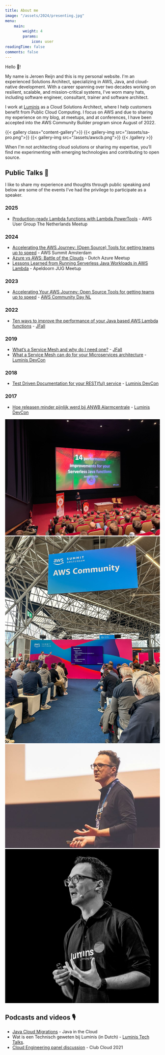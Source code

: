 ```yaml
---
title: About me
image: "/assets/2024/presenting.jpg"
menu:
    main:
        weight: 4
        params:
            icon: user
readingTime: false
comments: false
---
```


Hello 👋!

My name is Jeroen Reijn and this is my personal website. I'm an experienced Solutions Architect, specializing in AWS, Java, and cloud-native development. With a career spanning over two decades working on resilient, scalable, and mission-critical systems, I've worn many hats, including software engineer, consultant, trainer and software architect.

I work at [Luminis](https://www.luminis.eu) as a Cloud Solutions Architect, where I help customers benefit from Public Cloud Computing. I focus on AWS and due to sharing my experience on my blog, at meetups, and at conferences, I have been accepted into the AWS Community Builder program since August of 2022.

{{< gallery class="content-gallery">}}
 {{< gallery-img src="/assets/sa-pro.png">}}
 {{< gallery-img src="/assets/awscb.png">}}
{{< /gallery >}}

When I'm not architecting cloud solutions or sharing my expertise, you’ll find me experimenting with emerging technologies and contributing to open source.

## Public Talks 🎤

I like to share my experience and thoughts through public speaking and below are some of the events I’ve had the privilege to participate as a speaker.

### 2025
- [Production-ready Lambda functions with Lambda PowerTools](https://www.meetup.com/awsugnl/events/306912455/) - AWS User Group The Netherlands Meetup


### 2024

- [Accelerating the AWS Journey: (Open Source) Tools for getting teams up to speed](https://speakerdeck.com/jreijn/accelerating-the-aws-journey-open-source-tools-for-getting-teams-up-to-speed) - AWS Summit Amsterdam
- [Azure vs AWS: Battle of the Clouds](https://www.meetup.com/dutch-azure-meetup/events/300326315/) - Dutch Azure Meetup
- [Lessons Learned from Running Serverless Java Workloads in AWS Lambda](https://www.meetup.com/apeldoornjug/events/299653572/) - Apeldoorn JUG Meetup

### 2023
- [Accelerating Your AWS Journey: Open Source Tools for getting teams up to speed](https://speakerdeck.com/jreijn/accelerating-your-aws-journey-open-source-tools-for-getting-teams-up-to-speed) - [AWS Community Day NL](https://awscommunityday.nl)

### 2022
- [Ten ways to improve the performance of your Java based AWS Lambda functions](https://www.youtube.com/watch?v=2xGsmAwFs60) - [JFall](https://2022.jfall.nl/)

### 2019
- [What’s a Service Mesh and why do I need one?](https://www.slideshare.net/jreijn/whats-a-service-mesh-and-why-do-i-need-one) - [JFall](https://jfall.nl)
- [What a Service Mesh can do for your Microservices architecture](https://www.youtube.com/watch?v=-d34WQoIeVA) - [Luminis DevCon](https://devcon.luminis.eu)

### 2018
- [Test Driven Documentation for your REST(ful) service](https://www.slideshare.net/jreijn/testdriven-development-for-your-restful-service) - [Luminis DevCon](https://devcon.luminis.eu)

### 2017
- [Hoe releasen minder pijnlijk werd bij ANWB Alarmcentrale](https://www.slideshare.net/jreijn/hoe-releasen-minder-pijnlijk-werd-bij-de-anwb-alarmcentrale-79301666) - [Luminis DevCon](https://devcon.luminis.eu)

![](1667511608298.jpeg) ![](1712851994317.jpeg) ![](IMG_0663.jpeg) ![](jeroen-reijn-1.png)

## Podcasts and videos 🎙️

- [Java Cloud Migrations](https://www.youtube.com/watch?v=6I8FTA8iiBw) - Java in the Cloud
- Wat is een Technisch geweten bij Luminis (in Dutch) - [Luminis Tech Talks](https://open.spotify.com/show/18c2MuauRakL1do0G06FCY?si=dad910770f3b4f60).
- [Cloud Engineering panel discussion](https://www.youtube.com/watch?v=nitdepIdhq0) - Club Cloud 2021
